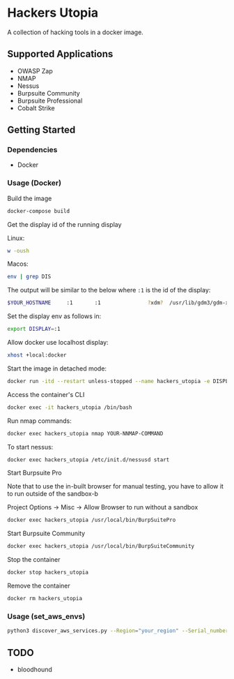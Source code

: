 # Hackers Utopia

A collection of hacking tools in a docker image.
  
## Supported Applications

- OWASP Zap
- NMAP
- Nessus
- Burpsuite Community
- Burpsuite Professional
- Cobalt Strike
  
## Getting Started

### Dependencies

- Docker

### Usage (Docker)

Build the image

```bash
docker-compose build
```

Get the display id of the running display

Linux:

```bash
w -oush
```

Macos:

```bash
env | grep DIS
```

The output will be similar to the below where `:1` is the id of the display:

```bash
$YOUR_HOSTNAME     :1       :1               ?xdm?  /usr/lib/gdm3/gdm-x-session --run-script env GNOME_SHELL_SESSION_MODE=ubuntu gnome-session --session=ubuntu
```

Set the display env as follows in:

```bash
export DISPLAY=:1
```

Allow docker use localhost display:

```bash
xhost +local:docker 
```

Start the image in detached mode:

```bash
docker run -itd --restart unless-stopped --name hackers_utopia -e DISPLAY=$DISPLAY -v /tmp/.X11-unix:/tmp/.X11-unix -v "$PWD":/APP -p 8834:8834 berryliumsec/hackers_utopia 
```

Access the container's CLI

```bash
docker exec -it hackers_utopia /bin/bash
```

Run nmap commands:

```bash
docker exec hackers_utopia nmap YOUR-NNMAP-COMMAND
```

To start nessus:

```bash
docker exec hackers_utopia /etc/init.d/nessusd start
```

Start Burpsuite Pro

Note that to use the in-built browser for manual testing, you have to
allow it to run outside of the sandbox-b


Project Options -> Misc -> Allow Browser to run without a sandbox

```bash
docker exec hackers_utopia /usr/local/bin/BurpSuitePro
```

Start Burpsuite Community

```bash
docker exec hackers_utopia /usr/local/bin/BurpSuiteCommunity
```

Stop the container

```bash
docker stop hackers_utopia 
```

Remove the container

```bash
docker rm hackers_utopia
```

### Usage (set_aws_envs)

```bash
python3 discover_aws_services.py --Region="your_region" --Serial_number="arn:aws:iam::123456789012:mfa/user" --Token="your_mfa_token"
```
## TODO

- bloodhound
